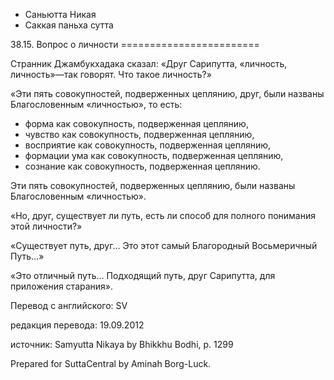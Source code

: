 









* Саньютта Никая
* Саккая паньха сутта


38\.15\. Вопрос о личности
\=\=\=\=\=\=\=\=\=\=\=\=\=\=\=\=\=\=\=\=\=\=\=\=



Странник Джамбукхадака сказал: «Друг Сарипутта, «личность, личность»—так говорят\. Что такое личность?»


«Эти пять совокупностей, подверженных цеплянию, друг, были названы Благословенным «личностью», то есть:


* форма как совокупность, подверженная цеплянию,
* чувство как совокупность, подверженная цеплянию,
* восприятие как совокупность, подверженная цеплянию,
* формации ума как совокупность, подверженная цеплянию,
* сознание как совокупность, подверженная цеплянию\.


Эти пять совокупностей, подверженных цеплянию, были названы Благословенным «личностью»\.


«Но, друг, существует ли путь, есть ли способ для полного понимания этой личности?»


«Существует путь, друг… Это этот самый Благородный Восьмеричный Путь…»


«Это отличный путь… Подходящий путь, друг Сарипутта, для приложения старания»\.



Перевод с английского: SV


редакция перевода: 19\.09\.2012


источник: Samyutta Nikaya by Bhikkhu Bodhi, p\. 1299


Prepared for SuttaCentral by Aminah Borg\-Luck\.






